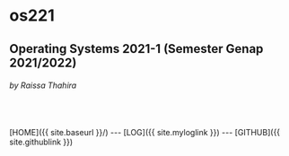 
# os221
## Operating Systems 2021-1 (Semester Genap 2021/2022)
######  by Raissa Thahira
<br><br>
[HOME]({{ site.baseurl }}/) ---
[LOG]({{ site.myloglink }}) ---
[GITHUB]({{ site.githublink }})
